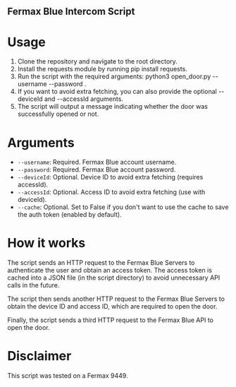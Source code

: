 ## Fermax Blue Intercom Script

# Usage

1. Clone the repository and navigate to the root directory.
2. Install the requests module by running pip install requests.
3. Run the script with the required arguments: python3 open_door.py --username <USERNAME> --password <PASSWORD>.
4. If you want to avoid extra fetching, you can also provide the optional --deviceId and --accessId arguments.
5. The script will output a message indicating whether the door was successfully opened or not.

# Arguments

-   `--username`: Required. Fermax Blue account username.
-   `--password`: Required. Fermax Blue account password.
-   `--deviceId`: Optional. Device ID to avoid extra fetching (requires accessId).
-   `--accessId`: Optional. Access ID to avoid extra fetching (use with deviceId).
-   `--cache`: Optional. Set to False if you don't want to use the cache to save the auth token (enabled by default).

# How it works

The script sends an HTTP request to the Fermax Blue Servers to authenticate the user and obtain an access token. The access token is cached into a JSON file (in the script directory) to avoid unnecessary API calls in the future.

The script then sends another HTTP request to the Fermax Blue Servers to obtain the device ID and access ID, which are required to open the door.

Finally, the script sends a third HTTP request to the Fermax Blue API to open the door.

# Disclaimer

This script was tested on a Fermax 9449.
